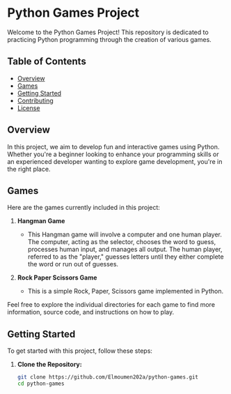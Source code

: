 # Python Games Project

Welcome to the Python Games Project! This repository is dedicated to practicing Python programming through the creation of various games.

## Table of Contents
- [Overview](#overview)
- [Games](#games)
- [Getting Started](#getting-started)
- [Contributing](#contributing)
- [License](#license)

## Overview

In this project, we aim to develop fun and interactive games using Python. Whether you're a beginner looking to enhance your programming skills or an experienced developer wanting to explore game development, you're in the right place.

## Games

Here are the games currently included in this project:

1. **Hangman Game**
   - This Hangman game will involve a computer and one human player. The computer, acting as the selector, chooses the word to guess, processes human input, and manages all output. The human player, referred to as the "player," guesses letters until they either complete the word or run out of guesses.

2. **Rock Paper Scissors Game**
   - This is a simple Rock, Paper, Scissors game implemented in Python.


Feel free to explore the individual directories for each game to find more information, source code, and instructions on how to play.

## Getting Started

To get started with this project, follow these steps:

1. **Clone the Repository:**
   ```bash
   git clone https://github.com/Elmoumen202a/python-games.git
   cd python-games
